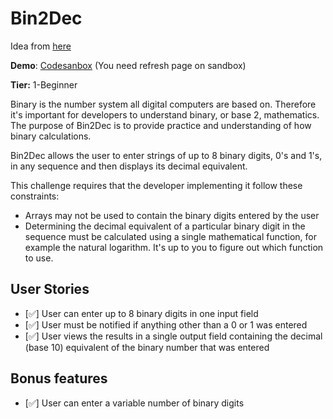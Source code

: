 # Bin2Dec

Idea from [here](https://github.com/florinpop17/app-ideas)

**Demo**: [Codesanbox](https://codesandbox.io/s/bin2dec-bhy2y?file=/main.js) (You need refresh page on sandbox)

**Tier:** 1-Beginner

Binary is the number system all digital computers are based on.
Therefore it's important for developers to understand binary, or base 2,
mathematics. The purpose of Bin2Dec is to provide practice and
understanding of how binary calculations.

Bin2Dec allows the user to enter strings of up to 8 binary digits, 0's
and 1's, in any sequence and then displays its decimal equivalent.

This challenge requires that the developer implementing it follow these
constraints:

-   Arrays may not be used to contain the binary digits entered by the user
-   Determining the decimal equivalent of a particular binary digit in the
    sequence must be calculated using a single mathematical function, for
    example the natural logarithm. It's up to you to figure out which function
    to use.

## User Stories

-   [✅] User can enter up to 8 binary digits in one input field
-   [✅] User must be notified if anything other than a 0 or 1 was entered
-   [✅] User views the results in a single output field containing the decimal (base 10) equivalent of the binary number that was entered

## Bonus features

-   [✅] User can enter a variable number of binary digits
